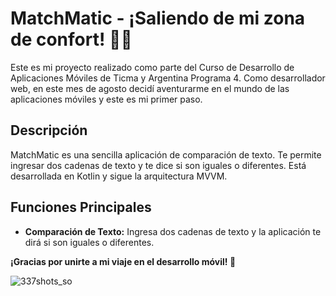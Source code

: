 # MatchMatic - ¡Saliendo de mi zona de confort! 📱✨
Este es mi proyecto realizado como parte del Curso de Desarrollo de Aplicaciones Móviles de Ticma y Argentina Programa 4. Como desarrollador web, en este mes de agosto decidí aventurarme en el mundo de las aplicaciones móviles y este es mi primer paso.

## Descripción
MatchMatic es una sencilla aplicación de comparación de texto. Te permite ingresar dos cadenas de texto y te dice si son iguales o diferentes. Está desarrollada en Kotlin y sigue la arquitectura MVVM.

## Funciones Principales
- **Comparación de Texto:** Ingresa dos cadenas de texto y la aplicación te dirá si son iguales o diferentes.

**¡Gracias por unirte a mi viaje en el desarrollo móvil! 🚀**

![337shots_so](https://github.com/Rodriiandino/matchmatic-android-app/assets/106351323/70959c0a-de36-40a5-8e0c-72ef12439f11)

